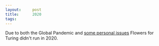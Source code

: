 ```yaml
---
layout:     post
title:      2020
tags:       
---
```



Due to both the Global Pandemic and [some personal issues](https://joereddington.github.io/2020/05/09/wires.html) Flowers for Turing didn't run in 2020.  

